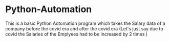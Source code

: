 # Python-Automation
This is a basic Python Aotomation program which takes the Salary data of a company before the covid era and after the covid era (Let's just say due to covid the      Salaries of the Emplyees had to be increased by 2 times )

